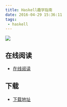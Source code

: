 ```yaml
---
title: Haskell趣学指南
date: 2016-04-29 15:36:11
tags:
 - haskell
---
```


![](http://box.kancloud.cn/cover_2015-07-20_55ad0c36c1a9_800x1068.jpg?imageMogr2/thumbnail/173x231!/interlace/1/quality/100)

<!--more-->

## 在线阅读 ##

+ [在线阅读](http://www.kancloud.cn/kancloud/learnyouahaskell)

## 下载 ##

+ [下载地址](http://www.kancloud.cn/kancloud/learnyouahaskell)

